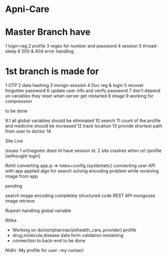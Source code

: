 # Apni-Care

# Master Branch have
1 login-reg
2 profile
3 regex for number and password
4 session
5 thread-sleep
6 500 & 404 error handling

# 1st branch is made for
1 OTP
2 data hashing
3 mongo-session
4 Doc reg & login
5 recover forgotten password
6 update user info and verify password
7 don't depend on variables they reset when server get restarted
8 image
9 working for compression

to be done

9.1 all global variables should be eliminated
10 search
11 count of the profile and medicine should be increased
12 track location
13 provide shortest path from user to doctor
14




Site Live

issues
1 url/register does'nt have session id.
2 site crashes when url /profile [withought login]

Rohit
converting app.js => rotes+config (systematic)
connecting user API with app
applied algo for search
solving encoding problem while receiving image from app



pending

search
image encoding
completely structured code
REST API
mongoose
image retrieve







Rupesh
handling global variable

















Ritika
- Working on doctor/pharmacist(health_care_provider) profile
- drug,molecule,disease data form validation remaining
- connection to back-end to be done















Nidhi
-My profile for user
-my contact























